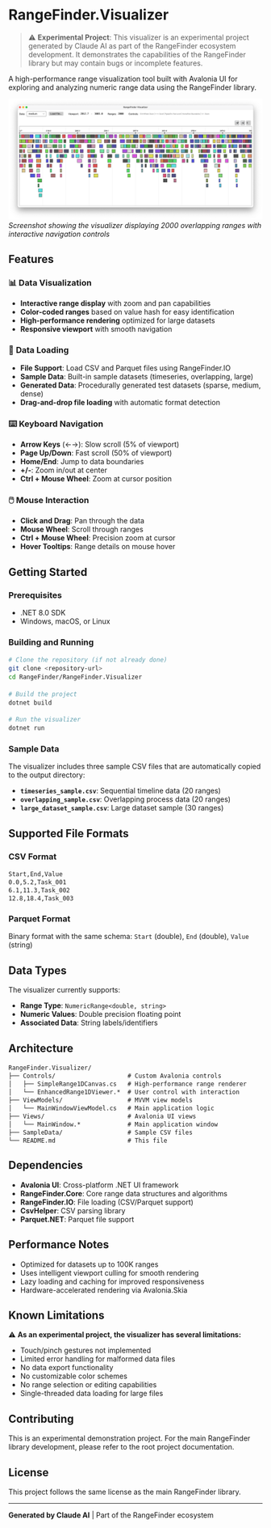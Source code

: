 # RangeFinder.Visualizer

> ⚠️ **Experimental Project**: This visualizer is an experimental project generated by Claude AI as part of the RangeFinder ecosystem development. It demonstrates the capabilities of the RangeFinder library but may contain bugs or incomplete features.

A high-performance range visualization tool built with Avalonia UI for exploring and analyzing numeric range data using the RangeFinder library.

![RangeFinder Visualizer Screenshot](SampleData/rangefinder_viz.png)
*Screenshot showing the visualizer displaying 2000 overlapping ranges with interactive navigation controls*

## Features

### 📊 **Data Visualization**
- **Interactive range display** with zoom and pan capabilities
- **Color-coded ranges** based on value hash for easy identification
- **High-performance rendering** optimized for large datasets
- **Responsive viewport** with smooth navigation

### 📁 **Data Loading**
- **File Support**: Load CSV and Parquet files using RangeFinder.IO
- **Sample Data**: Built-in sample datasets (timeseries, overlapping, large)
- **Generated Data**: Procedurally generated test datasets (sparse, medium, dense)
- **Drag-and-drop file loading** with automatic format detection

### ⌨️ **Keyboard Navigation**
- **Arrow Keys** (←→): Slow scroll (5% of viewport)
- **Page Up/Down**: Fast scroll (50% of viewport)
- **Home/End**: Jump to data boundaries
- **+/-**: Zoom in/out at center
- **Ctrl + Mouse Wheel**: Zoom at cursor position

### 🖱️ **Mouse Interaction**
- **Click and Drag**: Pan through the data
- **Mouse Wheel**: Scroll through ranges
- **Ctrl + Mouse Wheel**: Precision zoom at cursor
- **Hover Tooltips**: Range details on mouse hover

## Getting Started

### Prerequisites
- .NET 8.0 SDK
- Windows, macOS, or Linux

### Building and Running

```bash
# Clone the repository (if not already done)
git clone <repository-url>
cd RangeFinder/RangeFinder.Visualizer

# Build the project
dotnet build

# Run the visualizer
dotnet run
```

### Sample Data

The visualizer includes three sample CSV files that are automatically copied to the output directory:

- **`timeseries_sample.csv`**: Sequential timeline data (20 ranges)
- **`overlapping_sample.csv`**: Overlapping process data (20 ranges)
- **`large_dataset_sample.csv`**: Large dataset sample (30 ranges)

## Supported File Formats

### CSV Format
```csv
Start,End,Value
0.0,5.2,Task_001
6.1,11.3,Task_002
12.8,18.4,Task_003
```

### Parquet Format
Binary format with the same schema: `Start` (double), `End` (double), `Value` (string)

## Data Types

The visualizer currently supports:
- **Range Type**: `NumericRange<double, string>`
- **Numeric Values**: Double precision floating point
- **Associated Data**: String labels/identifiers

## Architecture

```
RangeFinder.Visualizer/
├── Controls/                    # Custom Avalonia controls
│   ├── SimpleRange1DCanvas.cs   # High-performance range renderer
│   └── EnhancedRange1DViewer.*  # User control with interaction
├── ViewModels/                  # MVVM view models
│   └── MainWindowViewModel.cs   # Main application logic
├── Views/                       # Avalonia UI views
│   └── MainWindow.*             # Main application window
├── SampleData/                  # Sample CSV files
└── README.md                    # This file
```

## Dependencies

- **Avalonia UI**: Cross-platform .NET UI framework
- **RangeFinder.Core**: Core range data structures and algorithms
- **RangeFinder.IO**: File loading (CSV/Parquet support)
- **CsvHelper**: CSV parsing library
- **Parquet.NET**: Parquet file support

## Performance Notes

- Optimized for datasets up to 100K ranges
- Uses intelligent viewport culling for smooth rendering
- Lazy loading and caching for improved responsiveness
- Hardware-accelerated rendering via Avalonia.Skia

## Known Limitations

⚠️ **As an experimental project, the visualizer has several limitations:**

- Touch/pinch gestures not implemented
- Limited error handling for malformed data files
- No data export functionality
- No customizable color schemes
- No range selection or editing capabilities
- Single-threaded data loading for large files

## Contributing

This is an experimental demonstration project. For the main RangeFinder library development, please refer to the root project documentation.

## License

This project follows the same license as the main RangeFinder library.

---

**Generated by Claude AI** | Part of the RangeFinder ecosystem